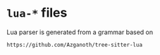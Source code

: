 `lua-*` files
=============

Lua parser is generated from a grammar based on

    https://github.com/Azganoth/tree-sitter-lua
